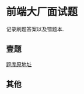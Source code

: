# 前端大厂面试题
记录刷题答案以及错题本.


## 壹题

[题库原地址](https://github.com/Advanced-Frontend/Daily-Interview-Question)

## 其他